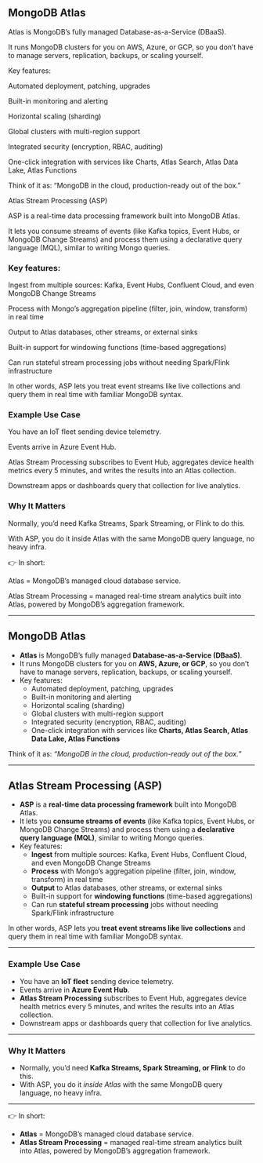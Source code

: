 ## MongoDB Atlas

Atlas is MongoDB’s fully managed Database-as-a-Service (DBaaS).

It runs MongoDB clusters for you on AWS, Azure, or GCP, so you don’t have to manage servers, replication, backups, or scaling yourself.

Key features:

Automated deployment, patching, upgrades

Built-in monitoring and alerting

Horizontal scaling (sharding)

Global clusters with multi-region support

Integrated security (encryption, RBAC, auditing)

One-click integration with services like Charts, Atlas Search, Atlas Data Lake, Atlas Functions

Think of it as: “MongoDB in the cloud, production-ready out of the box.”

Atlas Stream Processing (ASP)

ASP is a real-time data processing framework built into MongoDB Atlas.

It lets you consume streams of events (like Kafka topics, Event Hubs, or MongoDB Change Streams) and process them using a declarative query language (MQL), similar to writing Mongo queries.

### Key features:

Ingest from multiple sources: Kafka, Event Hubs, Confluent Cloud, and even MongoDB Change Streams

Process with Mongo’s aggregation pipeline (filter, join, window, transform) in real time

Output to Atlas databases, other streams, or external sinks

Built-in support for windowing functions (time-based aggregations)

Can run stateful stream processing jobs without needing Spark/Flink infrastructure

In other words, ASP lets you treat event streams like live collections and query them in real time with familiar MongoDB syntax.

### Example Use Case

You have an IoT fleet sending device telemetry.

Events arrive in Azure Event Hub.

Atlas Stream Processing subscribes to Event Hub, aggregates device health metrics every 5 minutes, and writes the results into an Atlas collection.

Downstream apps or dashboards query that collection for live analytics.

### Why It Matters

Normally, you’d need Kafka Streams, Spark Streaming, or Flink to do this.

With ASP, you do it inside Atlas with the same MongoDB query language, no heavy infra.

👉 In short:

Atlas = MongoDB’s managed cloud database service.

Atlas Stream Processing = managed real-time stream analytics built into Atlas, powered by MongoDB’s aggregation framework.

---

## **MongoDB Atlas**
- **Atlas** is MongoDB’s fully managed **Database-as-a-Service (DBaaS)**.  
- It runs MongoDB clusters for you on **AWS, Azure, or GCP**, so you don’t have to manage servers, replication, backups, or scaling yourself.  
- Key features:
  - Automated deployment, patching, upgrades  
  - Built-in monitoring and alerting  
  - Horizontal scaling (sharding)  
  - Global clusters with multi-region support  
  - Integrated security (encryption, RBAC, auditing)  
  - One-click integration with services like **Charts, Atlas Search, Atlas Data Lake, Atlas Functions**  

Think of it as: *“MongoDB in the cloud, production-ready out of the box.”*

---

## **Atlas Stream Processing (ASP)**
- **ASP** is a **real-time data processing framework** built into MongoDB Atlas.  
- It lets you **consume streams of events** (like Kafka topics, Event Hubs, or MongoDB Change Streams) and process them using a **declarative query language (MQL)**, similar to writing Mongo queries.  
- Key features:
  - **Ingest** from multiple sources: Kafka, Event Hubs, Confluent Cloud, and even MongoDB Change Streams  
  - **Process** with Mongo’s aggregation pipeline (filter, join, window, transform) in real time  
  - **Output** to Atlas databases, other streams, or external sinks  
  - Built-in support for **windowing functions** (time-based aggregations)  
  - Can run **stateful stream processing** jobs without needing Spark/Flink infrastructure  

In other words, ASP lets you **treat event streams like live collections** and query them in real time with familiar MongoDB syntax.  

---

### **Example Use Case**
- You have an **IoT fleet** sending device telemetry.  
- Events arrive in **Azure Event Hub**.  
- **Atlas Stream Processing** subscribes to Event Hub, aggregates device health metrics every 5 minutes, and writes the results into an Atlas collection.  
- Downstream apps or dashboards query that collection for live analytics.  

---

### **Why It Matters**
- Normally, you’d need **Kafka Streams, Spark Streaming, or Flink** to do this.  
- With ASP, you do it *inside Atlas* with the same MongoDB query language, no heavy infra.  

---

👉 In short:  
- **Atlas** = MongoDB’s managed cloud database service.  
- **Atlas Stream Processing** = managed real-time stream analytics built into Atlas, powered by MongoDB’s aggregation framework.  
